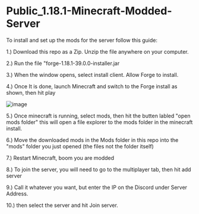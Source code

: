 # Public_1.18.1-Minecraft-Modded-Server

To install and set up the mods for the server follow this guide:

1.) Download this repo as a Zip. Unzip the file anywhere on your computer.

2.) Run the file "forge-1.18.1-39.0.0-installer.jar

3.) When the window opens, select install client. Allow Forge to install.

4.) Once It is done, launch Minecraft and switch to the Forge install as shown, then hit play

![image](https://user-images.githubusercontent.com/71397117/151475380-5a9d8afd-1443-40cb-a85c-83636d83e4fb.png)

5.) Once minecraft is running, select mods, then hit the butten labled "open mods folder" this will open a file explorer to the mods folder in the minecraft install.

6.) Move the downloaded mods in the Mods folder in this repo into the "mods" folder you just opened (the files not the folder itself)

7.) Restart Minecraft, boom you are modded

8.) To join the server, you will need to go to the multiplayer tab, then hit add server

9.) Call it whatever you want, but enter the IP on the Discord under Server Address.

10.) then select the server and hit Join server.
